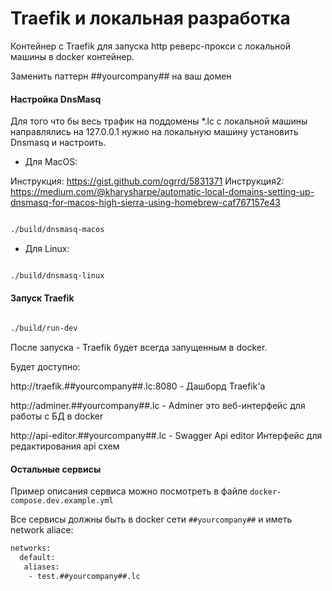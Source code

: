 Traefik и локальная разработка
======

Контейнер с Traefik для запуска http реверс-прокси с локальной машины в docker контейнер.

Заменить паттерн ##yourcompany## на ваш домен

#### Настройка DnsMasq

Для того что бы весь трафик на поддомены *.lc с локальной машины направлялись на 127.0.0.1 нужно на локальную машину установить Dnsmasq и настроить.

* Для MacOS:

Инструкция: https://gist.github.com/ogrrd/5831371
Инструкция2: https://medium.com/@kharysharpe/automatic-local-domains-setting-up-dnsmasq-for-macos-high-sierra-using-homebrew-caf767157e43

```bash

./build/dnsmasq-macos

```

* Для Linux:

```bash

./build/dnsmasq-linux

```


#### Запуск Traefik

```bash

./build/run-dev

```

После запуска - Traefik будет всегда запущенным в docker.

Будет доступно:

http://traefik.##yourcompany##.lc:8080 - Дашборд Traefik'а

http://adminer.##yourcompany##.lc - Adminer это веб-интерфейс для работы с БД в docker

http://api-editor.##yourcompany##.lc - Swagger Api editor Интерфейс для редактирования api схем


#### Остальные сервисы

Пример описания сервиса можно посмотреть в файле `docker-compose.dev.example.yml`

  

Все сервисы должны быть в docker сети `##yourcompany##` и иметь network aliace:

```bash
networks:
  default:
   aliases:
    - test.##yourcompany##.lc
```
